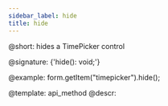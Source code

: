 ```yaml
---
sidebar_label: hide
title: hide
---          
```


@short: hides a TimePicker control

@signature: {'hide(): void;'}

@example:
form.getItem("timepicker").hide(); 

@template: api_method
@descr:
